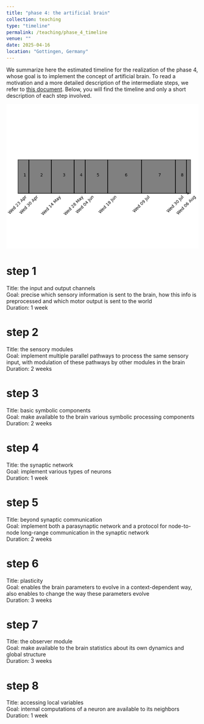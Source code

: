 ```yaml
---
title: "phase 4: the artificial brain"
collection: teaching
type: "timeline"
permalink: /teaching/phase_4_timeline
venue: ""
date: 2025-04-16
location: "Gottingen, Germany"
---
```


We summarize here the estimated timeline for the realization of the phase 4, whose goal is to implement the concept of artificial brain.
To read a motivation and a more detailed description of the intermediate steps, we refer to [this document](/_teaching/phase_4.md).
Below, you will find the timeline and only a short description of each step involved.

![image](/images/phase_4_timeline.png)

# step 1
Title: the input and output channels\
Goal: precise which sensory information is sent to the brain, how this info is preprocessed and which motor output is sent to the world\
Duration: 1 week

# step 2
Title: the sensory modules\
Goal: implement multiple parallel pathways to process the same sensory input, with modulation of these pathways by other modules in the brain\
Duration: 2 weeks

# step 3
Title: basic symbolic components\
Goal: make available to the brain various symbolic processing components\
Duration: 2 weeks

# step 4
Title: the synaptic network\
Goal: implement various types of neurons\
Duration: 1 week

# step 5
Title: beyond synaptic communication\
Goal: implement both a parasynaptic network and a protocol for node-to-node long-range communication in the synaptic network\
Duration: 2 weeks

# step 6
Title: plasticity\
Goal: enables the brain parameters to evolve in a context-dependent way, also enables to change the way these parameters evolve\
Duration: 3 weeks

# step 7
Title: the observer module\
Goal: make available to the brain statistics about its own dynamics and global structure\
Duration: 3 weeks

# step 8
Title: accessing local variables\
Goal: internal computations of a neuron are available to its neighbors\
Duration: 1 week
